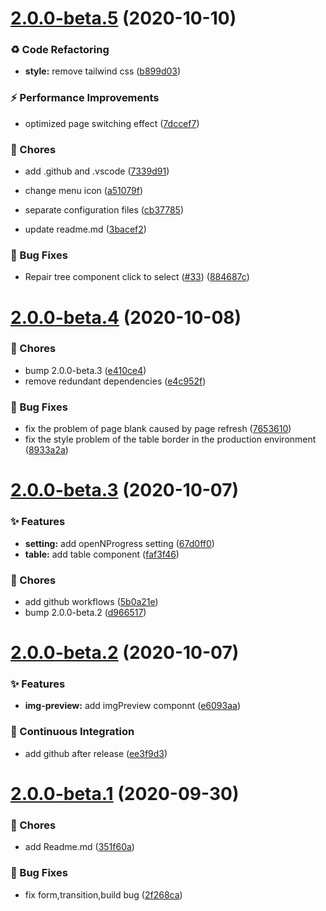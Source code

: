 # [2.0.0-beta.5](https://github.com/anncwb/vue-vben-admin/compare/2.0.0-beta.4...2.0.0-beta.5) (2020-10-10)

### ♻ Code Refactoring

- **style:** remove tailwind css ([b899d03](https://github.com/anncwb/vue-vben-admin/commit/b899d03))

### ⚡ Performance Improvements

- optimized page switching effect ([7dccef7](https://github.com/anncwb/vue-vben-admin/commit/7dccef7))

### 🎫 Chores

- add .github and .vscode ([7339d91](https://github.com/anncwb/vue-vben-admin/commit/7339d91))

- change menu icon ([a51079f](https://github.com/anncwb/vue-vben-admin/commit/a51079f))
- separate configuration files ([cb37785](https://github.com/anncwb/vue-vben-admin/commit/cb37785))
- update readme.md ([3bacef2](https://github.com/anncwb/vue-vben-admin/commit/3bacef2))

### 🐛 Bug Fixes

- Repair tree component click to select ([#33](https://github.com/anncwb/vue-vben-admin/issues/33)) ([884687c](https://github.com/anncwb/vue-vben-admin/commit/884687c))

# [2.0.0-beta.4](https://github.com/anncwb/vue-vben-admin/compare/2.0.0-beta.3...2.0.0-beta.4) (2020-10-08)

### 🎫 Chores

- bump 2.0.0-beta.3 ([e410ce4](https://github.com/anncwb/vue-vben-admin/commit/e410ce4))
- remove redundant dependencies ([e4c952f](https://github.com/anncwb/vue-vben-admin/commit/e4c952f))

### 🐛 Bug Fixes

- fix the problem of page blank caused by page refresh ([7653610](https://github.com/anncwb/vue-vben-admin/commit/7653610))
- fix the style problem of the table border in the production environment ([8933a2a](https://github.com/anncwb/vue-vben-admin/commit/8933a2a))

# [2.0.0-beta.3](https://github.com/anncwb/vue-vben-admin/compare/2.0.0-beta.2...2.0.0-beta.3) (2020-10-07)

### ✨ Features

- **setting:** add openNProgress setting ([67d0ff0](https://github.com/anncwb/vue-vben-admin/commit/67d0ff0))
- **table:** add table component ([faf3f46](https://github.com/anncwb/vue-vben-admin/commit/faf3f46))

### 🎫 Chores

- add github workflows ([5b0a21e](https://github.com/anncwb/vue-vben-admin/commit/5b0a21e))
- bump 2.0.0-beta.2 ([d966517](https://github.com/anncwb/vue-vben-admin/commit/d966517))

# [2.0.0-beta.2](https://github.com/anncwb/vue-vben-admin/compare/2.0.0-beta.1...2.0.0-beta.2) (2020-10-07)

### ✨ Features

- **img-preview:** add imgPreview componnt ([e6093aa](https://github.com/anncwb/vue-vben-admin/commit/e6093aa))

### 🔧 Continuous Integration

- add github after release ([ee3f9d3](https://github.com/anncwb/vue-vben-admin/commit/ee3f9d3))

# [2.0.0-beta.1](https://github.com/anncwb/vue-vben-admin/compare/351f60a...2.0.0-beta.1) (2020-09-30)

### 🎫 Chores

- add Readme.md ([351f60a](https://github.com/anncwb/vue-vben-admin/commit/351f60a))

### 🐛 Bug Fixes

- fix form,transition,build bug ([2f268ca](https://github.com/anncwb/vue-vben-admin/commit/2f268ca))
